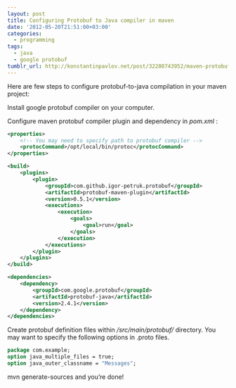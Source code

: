 ```yaml
---
layout: post
title: Configuring Protobuf to Java compiler in maven
date: '2012-05-20T21:51:00+03:00'
categories:
  - programming
tags:
  - java
  - google protobuf
tumblr_url: http://konstantinpavlov.net/post/32280743952/maven-protobuf-howto
---
```

Here are few steps to configure protobuf-to-java compilation in your maven project:

Install google protobuf compiler on your computer.

Configure maven protobuf compiler plugin and dependency in  _pom.xml_ <!--more-->:

```xml
<properties>
    <!-- You may need to specify path to protobuf compiler -->
    <protocCommand>/opt/local/bin/protoc</protocCommand>
</properties>

<build>
    <plugins>
        <plugin>
            <groupId>com.github.igor-petruk.protobuf</groupId>
            <artifactId>protobuf-maven-plugin</artifactId>
            <version>0.5.1</version>
            <executions>
                <execution>
                    <goals>
                        <goal>run</goal>
                    </goals>
                </execution>
            </executions>
        </plugin>
    </plugins>
</build>

<dependencies>
    <dependency>
        <groupId>com.google.protobuf</groupId>
        <artifactId>protobuf-java</artifactId>
        <version>2.4.1</version>
    </dependency>
</dependencies>
```

Create protobuf definition files within _/src/main/protobuf/_ directory. You may want to specify the following options in .proto files.

```protobuf
package com.example;
option java_multiple_files = true;
option java_outer_classname = "Messages";
```

mvn generate-sources and you’re done!
